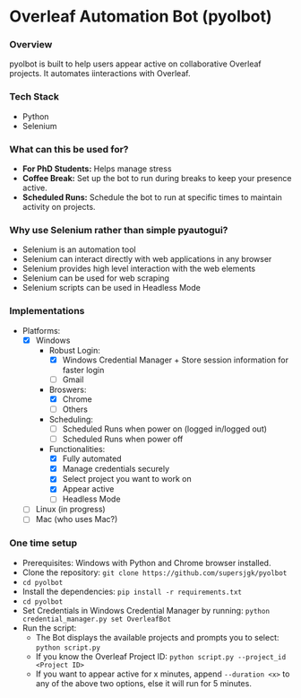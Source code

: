 # Overleaf Automation Bot (pyolbot)

### Overview
pyolbot is built to help users appear active on collaborative Overleaf projects. It automates iinteractions with Overleaf.

### Tech Stack
- Python
- Selenium

### What can this be used for?
- **For PhD Students:** Helps manage stress
- **Coffee Break:** Set up the bot to run during breaks to keep your presence active.
- **Scheduled Runs:** Schedule the bot to run at specific times to maintain activity on projects.

### Why use Selenium rather than simple pyautogui?
- Selenium is an automation tool
- Selenium can interact directly with web applications in any browser
- Selenium provides high level interaction with the web elements
- Selenium can be used for web scraping
- Selenium scripts can be used in Headless Mode

### Implementations
- Platforms:
    - [x] Windows
        - Robust Login:
            - [x] Windows Credential Manager + Store session information for faster login
            - [ ] Gmail
        - Broswers:
            - [x] Chrome
            - [ ] Others
        - Scheduling:
            - [ ] Scheduled Runs when power on (logged in/logged out)
            - [ ] Scheduled Runs when power off
        - Functionalities:
            - [x] Fully automated
            - [x] Manage credentials securely
            - [x] Select project you want to work on
            - [x] Appear active
            - [ ] Headless Mode
    - [ ] Linux (in progress)
    - [ ] Mac (who uses Mac?)

### One time setup
- Prerequisites: Windows with Python and Chrome browser installed.
- Clone the repository: `git clone https://github.com/supersjgk/pyolbot`
- `cd pyolbot`
- Install the dependencies: `pip install -r requirements.txt`
- `cd pyolbot`
- Set Credentials in Windows Credential Manager by running: `python credential_manager.py set OverleafBot`
- Run the script: 
    - The Bot displays the available projects and prompts you to select: `python script.py` 
    - If you know the Overleaf Project ID: `python script.py --project_id <Project ID>`
    - If you want to appear active for x minutes, append `--duration <x>` to any of the above two options, else it will run for 5 minutes.